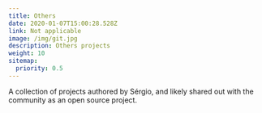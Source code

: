 ```yaml
---
title: Others
date: 2020-01-07T15:00:28.528Z
link: Not applicable
image: /img/git.jpg
description: Others projects
weight: 10
sitemap:
  priority: 0.5
---
```

<!--

This page represents the landing page for "creations" section. It is also shown under the homepage header for "creations". It should be therefore relatively short and sweet.

\-->



<p>A collection of projects authored by Sérgio, and likely shared out with the community as an open source project.</p>
